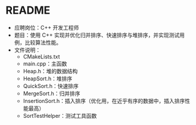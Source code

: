 # README

* 应聘岗位：C++ 开发工程师
* 题目：使用 C++ 实现并优化归并排序、快速排序与堆排序，并实现测试用例，比较算法性能。
* 文件说明：
	* CMakeLists.txt
	* main.cpp：主函数
	* Heap.h：堆的数据结构
	* HeapSort.h：堆排序
	* QuickSort.h：快速排序
	* MergeSort.h：归并排序
	* InsertionSort.h：插入排序（优化用，在近乎有序的数据中，插入排序性能最高）	
	* SortTestHelper：测试工具函数